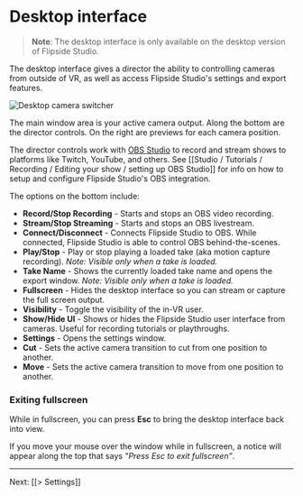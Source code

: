 # Desktop interface

>**Note**: The desktop interface is only available on the desktop version of Flipside Studio.

The desktop interface gives a director the ability to controlling cameras from outside of VR, as well as access Flipside Studio's settings and export features.

![Desktop camera switcher](https://www.flipsidexr.com/files/docs/screenshots/desktop-switcher.jpg)

The main window area is your active camera output. Along the bottom are the director controls. On the right are previews for each camera position.

The director controls work with [OBS Studio](https://obsproject.com/) to record and stream shows to platforms like Twitch, YouTube, and others. See [[Studio / Tutorials / Recording / Editing your show / setting up OBS Studio]] for info on how to setup and configure Flipside Studio's OBS integration.

The options on the bottom include:

* **Record/Stop Recording** - Starts and stops an OBS video recording.
* **Stream/Stop Streaming** - Starts and stops an OBS livestream.
* **Connect/Disconnect** - Connects Flipside Studio to OBS. While connected, Flipside Studio is able to control OBS behind-the-scenes.
* **Play/Stop** - Play or stop playing a loaded take (aka motion capture recording). _Note: Visible only when a take is loaded._
* **Take Name** - Shows the currently loaded take name and opens the export window. _Note: Visible only when a take is loaded._
* **Fullscreen** - Hides the desktop interface so you can stream or capture the full screen output.
* **Visibility** - Toggle the visibility of the in-VR user.
* **Show/Hide UI** - Shows or hides the Flipside Studio user interface from cameras. Useful for recording tutorials or playthroughs.
* **Settings** - Opens the settings window.
* **Cut** - Sets the active camera transition to cut from one position to another.
* **Move** - Sets the active camera transition to move from one position to another.

### Exiting fullscreen

While in fullscreen, you can press **Esc** to bring the desktop interface back into view.

If you move your mouse over the window while in fullscreen, a notice will appear along the top that says _"Press Esc to exit fullscreen"_.

---

Next: [[> Settings]]
